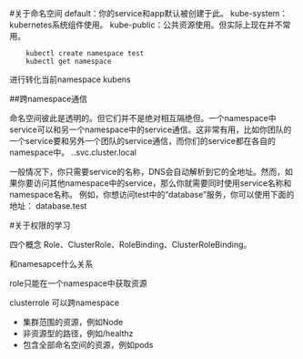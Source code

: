 #关于命名空间
default：你的service和app默认被创建于此。
kube-system：kubernetes系统组件使用。
kube-public：公共资源使用。但实际上现在并不常用。

```
    kubectl create namespace test
    kubectl get namespace
```
进行转化当前namespace
kubens

##跨namespace通信

命名空间彼此是透明的。但它们并不是绝对相互隔绝但。一个namespace中service可以和另一个namespace中的service通信。这非常有用，比如你团队的一个service要和另外一个团队的service通信，而你们的service都在各自的namespace中。
<Service Name>.<Namespace Name>.svc.cluster.local

一般情况下，你只需要service的名称，DNS会自动解析到它的全地址。然而，如果你要访问其他namespace中的service，那么你就需要同时使用service名称和namespace名称。
例如，你想访问test中的“database”服务，你可以使用下面的地址：
database.test

#关于权限的学习

四个概念 Role、ClusterRole、RoleBinding、ClusterRoleBinding。

和namesapce什么关系

role只能在一个namespace中获取资源

clusterrole 可以跨namespace
- 集群范围的资源，例如Node
- 非资源型的路径，例如/healthz
- 包含全部命名空间的资源，例如pods